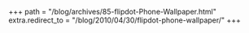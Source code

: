 +++
path = "/blog/archives/85-flipdot-Phone-Wallpaper.html"
extra.redirect_to = "/blog/2010/04/30/flipdot-phone-wallpaper/"
+++
